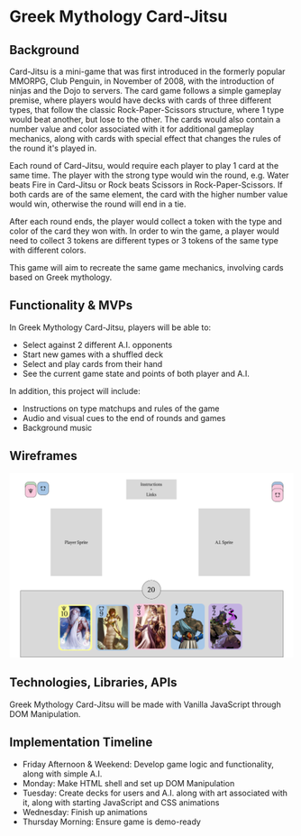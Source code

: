 # Greek Mythology Card-Jitsu

## Background
Card-Jitsu is a mini-game that was first introduced in the formerly popular MMORPG, Club Penguin, in November of 2008, with the introduction of ninjas and the Dojo to servers. The card game follows a simple gameplay premise, where players would have decks with cards of three different types, that follow the classic Rock-Paper-Scissors structure, where 1 type would beat another, but lose to the other. The cards would also contain a number value and color associated with it for additional gameplay mechanics, along with cards with special effect that changes the rules of the round it's played in.

Each round of Card-Jitsu, would require each player to play 1 card at the same time. The player with the strong type would win the round, e.g. Water beats Fire in Card-Jitsu or Rock beats Scissors in Rock-Paper-Scissors. If both cards are of the same element, the card with the higher number value would win, otherwise the round will end in a tie.

After each round ends, the player would collect a token with the type and color of the card they won with. In order to win the game, a player would need to collect 3 tokens are different types or 3 tokens of the same type with different colors.

This game will aim to recreate the same game mechanics, involving cards based on Greek mythology.



## Functionality & MVPs
In Greek Mythology Card-Jitsu, players will be able to:
  * Select against 2 different A.I. opponents
  * Start new games with a shuffled deck
  * Select and play cards from their hand
  * See the current game state and points of both player and A.I.
  
In addition, this project will include:
  * Instructions on type matchups and rules of the game
  * Audio and visual cues to the end of rounds and games
  * Background music
  
## Wireframes
![alt text](./wireframe.png)

## Technologies, Libraries, APIs
Greek Mythology Card-Jitsu will be made with Vanilla JavaScript through DOM Manipulation.

## Implementation Timeline
  * Friday Afternoon & Weekend: Develop game logic and functionality, along with simple A.I.
  * Monday: Make HTML shell and set up DOM Manipulation
  * Tuesday: Create decks for users and A.I. along with art associated with it, along with starting JavaScript and CSS animations
  * Wednesday: Finish up animations
  * Thursday Morning: Ensure game is demo-ready
